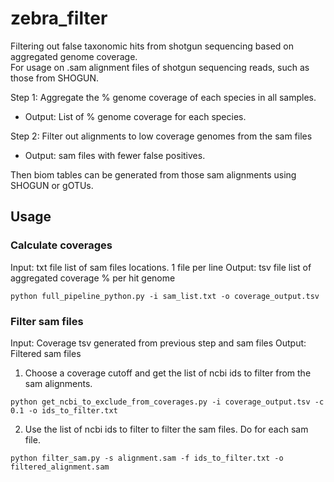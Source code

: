 # zebra_filter
Filtering out false taxonomic hits from shotgun sequencing based on aggregated genome coverage.  
For usage on .sam alignment files of shotgun sequencing reads, such as those from SHOGUN.  

Step 1: Aggregate the % genome coverage of each species in all samples.
- Output: List of % genome coverage for each species.   

Step 2: Filter out alignments to low coverage genomes from the sam files
- Output: sam files with fewer false positives.

Then biom tables can be generated from those sam alignments using SHOGUN or gOTUs.

## Usage

### Calculate coverages  
Input: txt file list of sam files locations. 1 file per line
Output: tsv file list of aggregated coverage % per hit genome 
```
python full_pipeline_python.py -i sam_list.txt -o coverage_output.tsv
```

### Filter sam files
Input: Coverage tsv generated from previous step and sam files
Output: Filtered sam files

1. Choose a coverage cutoff and get the list of ncbi ids to filter from the sam alignments.  
```
python get_ncbi_to_exclude_from_coverages.py -i coverage_output.tsv -c 0.1 -o ids_to_filter.txt
```

2. Use the list of ncbi ids to filter to filter the sam files. Do for each sam file.  
```
python filter_sam.py -s alignment.sam -f ids_to_filter.txt -o filtered_alignment.sam
```

